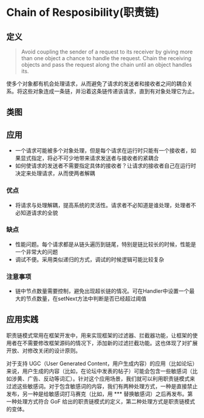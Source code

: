 # Chain of Resposibility(职责链)
## 定义
> Avoid coupling the sender of a request to its receiver by giving more than one object a chance to handle the request. Chain the receiving objects and pass the request along the chain until an object handles its.

使多个对象都有机会处理请求，从而避免了请求的发送者和接收者之间的耦合关系。将这些对象连成一条链，并沿着这条链传递该请求，直到有对象处理它为止。


## 类图



## 应用
- 一个请求可能被多个对象处理，但是每个请求在运行时只能有一个接收者，如果显式指定，将必不可少地带来请求发送者与接收者的紧耦合
- 如何使请求的发送者不需要指定具体的接收者？让请求的接收者自己在运行时决定来处理请求，从而使两者解耦

### 优点
- 将请求与处理解耦，提高系统的灵活性。请求者不必知道是谁处理，处理者不必知道请求的全貌

### 缺点
- 性能问题。每个请求都是从链头遍历到链尾，特别是链比较长的时候，性能是一个非常大的问题
- 调试不便。采用类似递归的方式，调试的时候逻辑可能比较复杂

### 注意事项
- 链中节点数量需要控制，避免出现超长链的情况。可在Handler中设置一个最大的节点数量，在setNext方法中判断是否已经超过阈值

## 应用实践
职责链模式常用在框架开发中，用来实现框架的过滤器、拦截器功能，让框架的使用者在不需要修改框架源码的情况下，添加新的过滤拦截功能。这也体现了对扩展开放、对修改关闭的设计原则。

对于支持 UGC（User Generated Content，用户生成内容）的应用（比如论坛）来说，用户生成的内容（比如，在论坛中发表的帖子）可能会包含一些敏感词（比如涉黄、广告、反动等词汇）。针对这个应用场景，我们就可以利用职责链模式来过滤这些敏感词。对于包含敏感词的内容，我们有两种处理方式，一种是直接禁止发布，另一种是给敏感词打马赛克（比如，用 *** 替换敏感词）之后再发布。第一种处理方式符合 GoF 给出的职责链模式的定义，第二种处理方式是职责链模式的变体。


